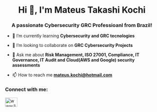 <h1 align="center">Hi 👋, I'm Mateus Takashi Kochi</h1>
<h3 align="center">A passionate Cybersecurity GRC Professioanl from Brazil!</h3>


- 🌱 I’m currently learning **Cybersecurity and GRC tecnologies**

- 👯 I’m looking to collaborate on **GRC Cybersecurity Projects**

- 💬 Ask me about **Risk Management, ISO 27001, Compliance, IT Governance, IT Audit and Cloud(AWS and Google) security assessments**

- 📫 How to reach me **mateus.kochi@hotmail.com**

<h3 align="left">Connect with me:</h3>
<p align="left">
<a href="https://www.linkedin.com/in/mateus-takashi-kochi" target="blank"><img align="center" src="https://raw.githubusercontent.com/rahuldkjain/github-profile-readme-generator/master/src/images/icons/Social/linked-in-alt.svg" alt="www.linkedin.com/in/mateus-takashi-kochi" height="30" width="40" /></a>
</p>

